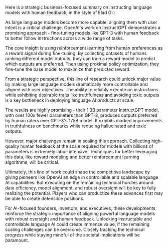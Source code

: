 Here is a strategic business-focused summary on instructing language models with human feedback, in the style of Elad Gil:

As large language models become more capable, aligning them with user intent is a critical challenge. OpenAI's work on InstructGPT demonstrates a promising approach - fine-tuning models like GPT-3 with human feedback to better follow instructions across a wide range of tasks. 

The core insight is using reinforcement learning from human preferences as a reward signal during fine-tuning. By collecting datasets of humans ranking different model outputs, they can train a reward model to predict which outputs are preferred. Then using proximal policy optimization, they fine-tune the base model to maximize that predicted reward.

From a strategic perspective, this line of research could unlock major value by making large language models dramatically more controllable and aligned with user objectives. The ability to reliably execute on instructions while exhibiting desirable traits like truthfulness and avoiding toxic outputs is a key bottleneck in deploying language AI products at scale.

The results are highly promising - their 1.3B parameter InstructGPT model, with over 100x fewer parameters than GPT-3, produces outputs preferred by human raters over GPT-3's 175B model. It exhibits marked improvements in truthfulness on benchmarks while reducing hallucinated and toxic outputs.

However, major challenges remain in scaling this approach. Collecting high-quality human feedback at the scale required for models with billions of parameters is extremely labor-intensive. Techniques for better leveraging this data, like reward modeling and better reinforcement learning algorithms, will be critical.

Ultimately, this line of work could shape the competitive landscape by giving pioneers like OpenAI an edge in controllable and scalable language AI capabilities. But executing on the remaining technical hurdles around data efficiency, model alignment, and robust oversight will be key to fully realizing the potential. Players who can productize these advances first may be able to create defensible positions.

For AI-focused founders, investors, and executives, these developments reinforce the strategic importance of aligning powerful language models with robust oversight and human feedback. Unlocking instructable and controllable language AI could create immense value, if the remaining scaling challenges can be overcome. Closely tracking the technical progress while staying mindful of the societal implications will be paramount.